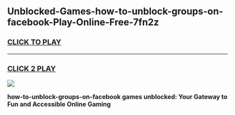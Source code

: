 
## Unblocked-Games-how-to-unblock-groups-on-facebook-Play-Online-Free-7fn2z
<h3>
<a href="https://premium76.site?title=how-to-unblock-groups-on-facebook&ref=26A">CLICK TO PLAY</a></h3>
<hr>

<h3>
<a href="https://premium76.site?title=how-to-unblock-groups-on-facebook&ref=26A">CLICK 2 PLAY</a>
  
</h3>

<a href="https://premium76.site?title=how-to-unblock-groups-on-facebook&ref=26A"><img src="https://clearcache.store/games.png"></a>


**how-to-unblock-groups-on-facebook games unblocked: Your Gateway to Fun and Accessible Online Gaming**
